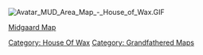 ![](Avatar_MUD_Area_Map_-_House_of_Wax.GIF "Avatar_MUD_Area_Map_-_House_of_Wax.GIF")

[Midgaard Map](Midgaard_Map "wikilink")  

[Category: House Of Wax](Category:_House_Of_Wax "wikilink") [Category:
Grandfathered Maps](Category:_Grandfathered_Maps "wikilink")
